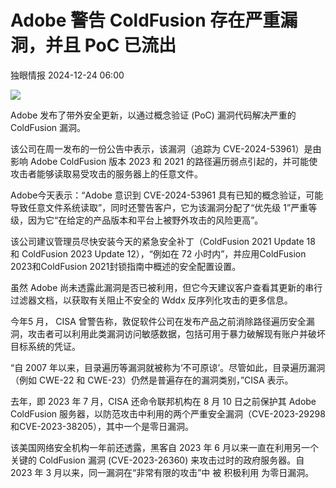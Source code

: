 #  Adobe 警告 ColdFusion 存在严重漏洞，并且 PoC 已流出   
 独眼情报   2024-12-24 06:00  
  
![](https://mmbiz.qpic.cn/sz_mmbiz_jpg/KgxDGkACWnR6ELrIjLDLx0G7hEXunSXQiciaGPWvnianCCov6ow5MdLfQwreLSulFSsCx71QibO9WnD8CQ84ABZosg/640?wx_fmt=jpeg&from=appmsg "")  
  
  
Adobe 发布了带外安全更新，以通过概念验证 (PoC) 漏洞代码解决严重的 ColdFusion 漏洞。  
  
该公司在周一发布的一份公告中表示，该漏洞（追踪为 CVE-2024-53961）是由影响 Adobe ColdFusion 版本 2023 和 2021 的路径遍历弱点引起的，并可能使攻击者能够读取易受攻击的服务器上的任意文件。  
  
Adobe今天表示：“Adobe 意识到 CVE-2024-53961 具有已知的概念验证，可能导致任意文件系统读取”，同时还警告客户，它为该漏洞分配了“优先级 1”严重等级，因为它“在给定的产品版本和平台上被野外攻击的风险更高”。  
  
该公司建议管理员尽快安装今天的紧急安全补丁（ColdFusion 2021 Update 18 和 ColdFusion 2023 Update 12），“例如在 72 小时内”，并应用ColdFusion 2023和ColdFusion 2021封锁指南中概述的安全配置设置。  
  
虽然 Adobe 尚未透露此漏洞是否已被利用，但它今天建议客户查看其更新的串行过滤器文档，以获取有关阻止不安全的 Wddx 反序列化攻击的更多信息。  
  
今年5 月， CISA 曾警告称，敦促软件公司在发布产品之前消除路径遍历安全漏洞，攻击者可以利用此类漏洞访问敏感数据，包括可用于暴力破解现有账户并破坏目标系统的凭证。  
  
“自 2007 年以来，目录遍历等漏洞就被称为‘不可原谅’。尽管如此，目录遍历漏洞（例如 CWE-22 和 CWE-23）仍然是普遍存在的漏洞类别，”CISA 表示。  
  
去年，即 2023 年 7 月，CISA 还命令联邦机构在 8 月 10 日之前保护其 Adobe ColdFusion 服务器，以防范攻击中利用的两个严重安全漏洞（CVE-2023-29298和CVE-2023-38205），其中一个是零日漏洞。  
  
该美国网络安全机构一年前还透露，黑客自 2023 年 6 月以来一直在利用另一个关键的 ColdFusion 漏洞 (CVE-2023-26360) 来攻击过时的政府服务器。自 2023 年 3 月以来，同一漏洞在“非常有限的攻击”中 被 积极利用 为零日漏洞。  
  
  
  
